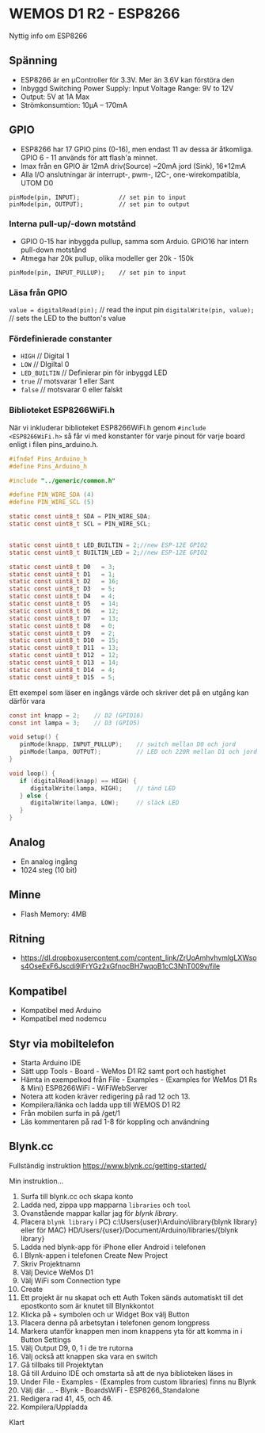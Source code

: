 # WEMOS D1 R2 - ESP8266

Nyttig info om ESP8266

## Spänning
* ESP8266 är en µController för 3.3V. Mer än 3.6V kan förstöra den
* Inbyggd Switching Power Supply: Input Voltage Range: 9V to 12V
* Output: 5V at 1A Max
* Strömkonsumtion: 10µA – 170mA

## GPIO
* ESP8266 har 17 GPIO pins (0-16), men endast 11 av dessa är åtkomliga. GPIO 6 - 11 används för att flash'a minnet.
* Imax från en GPIO är 12mA driv(Source) ~20mA jord (Sink), 16*12mA
* Alla I/O anslutningar är interrupt-, pwm-, I2C-, one-wirekompatibla, UTOM D0
```
pinMode(pin, INPUT);           // set pin to input
pinMode(pin, OUTPUT);          // set pin to output
```

### Interna pull-up/-down motstånd
* GPIO 0-15 har inbyggda pullup, samma som Arduio. GPIO16 har intern pull-down motstånd
* Atmega har 20k pullup, olika modeller ger 20k - 150k
```
pinMode(pin, INPUT_PULLUP);    // set pin to input
```

### Läsa från GPIO
```value = digitalRead(pin);```   // read the input pin
```digitalWrite(pin, value);```   // sets the LED to the button's value

### Fördefinierade constanter
* ```HIGH```     // Digital 1
* ```LOW```      // DIgiltal 0
* ```LED_BUILTIN```    // Definierar pin för inbyggd LED
* ```true```           // motsvarar 1 eller Sant
* ```false```          // motsvarar 0 eller falskt

### Biblioteket ESP8266WiFi.h
När vi inkluderar biblioteket ESP8266WiFi.h genom ```#include <ESP8266WiFi.h>``` så får vi med konstanter för varje pinout för varje board enligt i filen pins_arduino.h.

```c
#ifndef Pins_Arduino_h
#define Pins_Arduino_h

#include "../generic/common.h"

#define PIN_WIRE_SDA (4)
#define PIN_WIRE_SCL (5)

static const uint8_t SDA = PIN_WIRE_SDA;
static const uint8_t SCL = PIN_WIRE_SCL;


static const uint8_t LED_BUILTIN = 2;//new ESP-12E GPIO2
static const uint8_t BUILTIN_LED = 2;//new ESP-12E GPIO2

static const uint8_t D0   = 3;
static const uint8_t D1   = 1;
static const uint8_t D2   = 16;
static const uint8_t D3   = 5;
static const uint8_t D4   = 4;
static const uint8_t D5   = 14;
static const uint8_t D6   = 12;
static const uint8_t D7   = 13;
static const uint8_t D8   = 0;
static const uint8_t D9   = 2;
static const uint8_t D10  = 15;
static const uint8_t D11  = 13;
static const uint8_t D12  = 12;
static const uint8_t D13  = 14;
static const uint8_t D14  = 4;
static const uint8_t D15  = 5;
```

Ett exempel som läser en ingångs värde och skriver det på en utgång kan därför vara

```c
const int knapp = 2;    // D2 (GPIO16)
const int lampa = 3;    // D3 (GPIO5)

void setup() {
   pinMode(knapp, INPUT_PULLUP);    // switch mellan D0 och jord
   pinMode(lampa, OUTPUT);          // LED och 220R mellan D1 och jord
}

void loop() {
   if (digitalRead(knapp) == HIGH) {
      digitalWrite(lampa, HIGH);    // tänd LED
   } else {
      digitalWrite(lampa, LOW);     // släck LED
   }
}
```

## Analog
* En analog ingång
* 1024 steg (10 bit)


## Minne
* Flash Memory: 4MB


## Ritning
* https://dl.dropboxusercontent.com/content_link/ZrUoAmhvhvmlgLXWsos4OseExF6Jscdi9IFrYGz2xGfnocBH7wqoB1cC3NhT009v/file


## Kompatibel
* Kompatibel med Arduino
* Kompatibel med nodemcu

## Styr via mobiltelefon
* Starta Arduino IDE
* Sätt upp Tools - Board - WeMos D1 R2 samt port och hastighet
* Hämta in exempelkod från File - Examples - (Examples for WeMos D1 Rs & Mini) ESP8266WiFi - WiFiWebServer
* Notera att koden kräver redigering på rad 12 och 13.
* Kompilera/länka och ladda upp till WEMOS D1 R2
* Från mobilen surfa in på <ip>/get/1
* Läs kommentaren på rad 1-8 för koppling och användning

## Blynk.cc
Fullständig instruktion https://www.blynk.cc/getting-started/

Min instruktion...
1. Surfa till blynk.cc och skapa konto
2. Ladda ned, zippa upp mapparna ```libraries``` och ```tool```
3. Ovanstående mappar kallar jag för _blynk library_. 
4. Placera ```blynk library``` i PC) c:\Users\{user}\Arduino\library\{blynk library} eller för MAC) HD/Users/{user}/Document/Arduino/libraries/{blynk library}
4. Ladda ned blynk-app för iPhone eller Android i telefonen
5. I Blynk-appen i telefonen Create New Project
6. Skriv Projektnamn
7. Välj Device WeMos D1
8. Välj WiFi som Connection type 
9. Create
10. Ett projekt är nu skapat och ett Auth Token sänds automatiskt till det epostkonto som är knutet till Blynkkontot
11. Klicka på + symbolen och ur Widget Box välj Button
12. Placera denna på arbetsytan i telefonen genom longpress
13. Markera utanför knappen men inom knappens yta för att komma in i Button Settings
14. Välj Output D9, 0, 1 i de tre rutorna
15. Välj också att knappen ska vara en switch
16. Gå tillbaks till Projektytan
17. Gå till Arduino IDE och omstarta så att de nya biblioteken läses in 
18. Under File - Examples - (Examples from custom libraries) finns nu Blynk
19. Välj där ... - Blynk - BoardsWiFi - ESP8266_Standalone
20. Redigera rad 41, 45, och 46.
21. Kompilera/Uppladda
  
Klart
